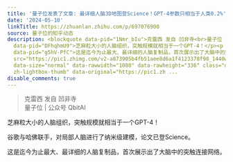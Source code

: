 ```yaml
---
title: '量子位发表了文章: 最详细人脑3D地图登Science！GPT-4参数只相当于人类0.2%'
date: '2024-05-10'
linkTitle: https://zhuanlan.zhihu.com/p/697076900
source: 量子位的知乎动态
description: <blockquote data-pid="1Nmr_bIu">克雷西 发自 凹非寺<br>量子位 | 公众号 QbitAI</blockquote><p
  data-pid="DFhqhmU9">芝麻粒大小的人脑组织，突触规模就相当于一个GPT-4！</p><p data-pid="chBuri9w">谷歌与哈佛联手，对局部人脑进行了纳米级建模，论文已登Science。</p><p
  data-pid="g5hV-PfC">这是迄今为止最大、最详细的人脑复制品，首次展示出了大脑中的突触连接网络。</p><figure data-size="normal"><img
  src="https://pic1.zhimg.com/v2-a873905b4fb51aee8d6a1f4123378f98_1440w.jpg" data-caption=""
  data-size="normal" data-rawwidth="1080" data-rawheight="336" class="origin_image
  zh-lightbox-thumb" data-original="https://pic1.zh ...
disable_comments: true
---
```

<blockquote data-pid="1Nmr_bIu">克雷西 发自 凹非寺<br>量子位 | 公众号 QbitAI</blockquote><p data-pid="DFhqhmU9">芝麻粒大小的人脑组织，突触规模就相当于一个GPT-4！</p><p data-pid="chBuri9w">谷歌与哈佛联手，对局部人脑进行了纳米级建模，论文已登Science。</p><p data-pid="g5hV-PfC">这是迄今为止最大、最详细的人脑复制品，首次展示出了大脑中的突触连接网络。</p><figure data-size="normal"><img src="https://pic1.zhimg.com/v2-a873905b4fb51aee8d6a1f4123378f98_1440w.jpg" data-caption="" data-size="normal" data-rawwidth="1080" data-rawheight="336" class="origin_image zh-lightbox-thumb" data-original="https://pic1.zh ...